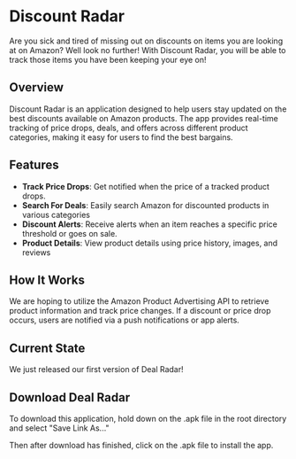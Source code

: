 # Discount Radar
Are you sick and tired of missing out on discounts on items you are looking at on Amazon? Well look no further! With Discount Radar, you will be able to track those items you have been keeping your eye on!

## Overview

Discount Radar is an application designed to help users stay updated on the best discounts available on Amazon products. The app provides real-time tracking of price drops, deals, and offers across different product categories, making it easy for users to find the best bargains.

## Features

- **Track Price Drops**: Get notified when the price of a tracked product drops.
- **Search For Deals**: Easily search Amazon for discounted products in various categories
- **Discount Alerts**: Receive alerts when an item reaches a specific price threshold or goes on sale.
- **Product Details**: View product details using price history, images, and reviews

## How It Works

We are hoping to utilize the Amazon Product Advertising API to retrieve product information and track price changes. If a discount or price drop occurs, users are notified via a push notifications or app alerts.

## Current State

We just released our first version of Deal Radar!

## Download Deal Radar

To download this application, hold down on the .apk file in the
root directory and select "Save Link As..."

Then after download has finished, click on the .apk file to install the app.
